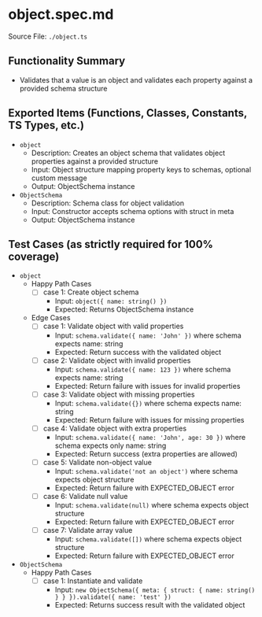 # object.spec.md

Source File: `./object.ts`

## Functionality Summary
- Validates that a value is an object and validates each property against a provided schema structure

## Exported Items (Functions, Classes, Constants, TS Types, etc.)
- `object`
  - Description: Creates an object schema that validates object properties against a provided structure
  - Input: Object structure mapping property keys to schemas, optional custom message
  - Output: ObjectSchema instance
- `ObjectSchema`
  - Description: Schema class for object validation
  - Input: Constructor accepts schema options with struct in meta
  - Output: ObjectSchema instance

## Test Cases (as strictly required for 100% coverage)
- `object`
  - Happy Path Cases
    - [ ] case 1: Create object schema
      - Input: `object({ name: string() })`
      - Expected: Returns ObjectSchema instance
  - Edge Cases
    - [ ] case 1: Validate object with valid properties
      - Input: `schema.validate({ name: 'John' })` where schema expects name: string
      - Expected: Return success with the validated object
    - [ ] case 2: Validate object with invalid properties
      - Input: `schema.validate({ name: 123 })` where schema expects name: string
      - Expected: Return failure with issues for invalid properties
    - [ ] case 3: Validate object with missing properties
      - Input: `schema.validate({})` where schema expects name: string
      - Expected: Return failure with issues for missing properties
    - [ ] case 4: Validate object with extra properties
      - Input: `schema.validate({ name: 'John', age: 30 })` where schema expects only name: string
      - Expected: Return success (extra properties are allowed)
    - [ ] case 5: Validate non-object value
      - Input: `schema.validate('not an object')` where schema expects object structure
      - Expected: Return failure with EXPECTED_OBJECT error
    - [ ] case 6: Validate null value
      - Input: `schema.validate(null)` where schema expects object structure
      - Expected: Return failure with EXPECTED_OBJECT error
    - [ ] case 7: Validate array value
      - Input: `schema.validate([])` where schema expects object structure
      - Expected: Return failure with EXPECTED_OBJECT error
- `ObjectSchema`
  - Happy Path Cases
    - [ ] case 1: Instantiate and validate
      - Input: `new ObjectSchema({ meta: { struct: { name: string() } } }).validate({ name: 'test' })`
      - Expected: Returns success result with the validated object
